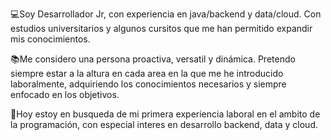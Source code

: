 💻Soy Desarrollador Jr, con experiencia en java/backend y data/cloud. Con estudios universitarios y algunos cursitos que me han permitido expandir mis conocimientos.

📚Me considero una persona proactiva, versatil y dinámica. Pretendo siempre estar a la altura en cada area en la que me he introducido laboralmente, adquiriendo los conocimientos necesarios y siempre enfocado en los objetivos.

🎯Hoy estoy en busqueda de mi primera experiencia laboral en el ambito de la programación, con especial interes en desarrollo backend, data y cloud.
